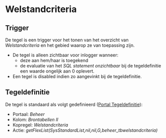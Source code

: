# Welstandcriteria

## Trigger

De tegel is een trigger voor het tonen van het overzicht van _Welstandcriteria_ en het gebied waarop ze van toepassing zijn.

- De tegel is alleen zichtbaar voor inlogger wanneer:
  - deze aan hem/haar is toegekend
  - de evaluatie van het _SQL statement onzichtbaar_ bij de tegeldefinitie een waarde ongelijk aan 0 oplevert.
- Een tegel is disabled indien zo aangevinkt bij de tegeldefinitie.

## Tegeldefinitie

De tegel is standaard als volgt gedefinieerd ([Portal Tegeldefinitie](/instellen_inrichten/portaldefinitie/portal_tegel.md)):

- Portaal: _Beheer_
- Kolom: _Brontabellen II_
- Kopregel: _Welstandcriteria_
- Actie: _getFlexList(SysStandardList,nil,nil,G,beheer_tbwelstandcriteria)_
